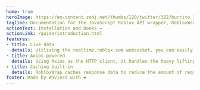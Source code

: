 ```yaml
---
home: true
heroImage: https://em-content.zobj.net/thumbs/120/twitter/322/burrito_1f32f.png
tagline: Documentation for the JavaScript Roblox API wrapper, RobloxWrap, made by WaviestBalloon
actionText: Installation and Donks →
actionLink: /guide/introduction.html
features:
- title: Live data
  details: Utilising the realtime.roblox.com websocket, you can easily get live data from the backend (where applicable) without having to poll the API resulting in ratelimits
- title: Axios-powered
  details: Using Axios as the HTTP client, it handles the heavy lifting of JSON parsing and error handling, making endpoint modules simple to read
- title: Caching built-in
  details: RobloxWrap caches response data to reduce the amount of requests made to the Roblox API, this can be disabled if you wish with a Client argument
footer: Made by Waviest with ❤️
---
```

